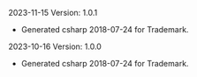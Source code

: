 2023-11-15 Version: 1.0.1
- Generated csharp 2018-07-24 for Trademark.

2023-10-16 Version: 1.0.0
- Generated csharp 2018-07-24 for Trademark.


